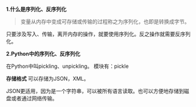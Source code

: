 **1.什么是序列化、反序列化**
> 变量从内存中变成可存储或传输的过程称之为序列化，也即是转换成字节。

只要涉及写入、传输，离开内存的操作，就要使用序列化。反之操作就需要反序列化。

**2.Python中的序列化、反序列化**

在Python中叫pickling、unpickling。
模块有：pickle
	

**存储格式**
可以存储为JSON，XML。

JSON更适用，因为是一个字符串，可以被所有语言读取。也可以方便地存储到磁盘或者通过网络传输。

